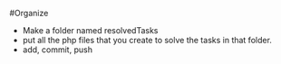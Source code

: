 #Organize

* Make a folder named resolvedTasks
* put all the php files that you create to solve the tasks in that folder.
* add, commit, push
